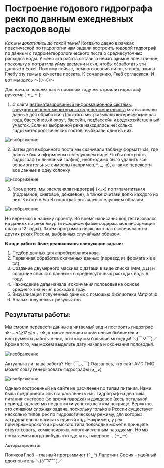 # Построение годового гидрографа реки по данным ежедневных расходов воды

*Как мы докатились до такой темы?* Когда-то давно в рамках практической по гидрологии нам задали построить годовой гидрограф по данным с гидрометеорологического поста о среднесуточных расходов воды. У меня эта работа оставила неизгладимое впечатление, поскольку я потратила уйму времени и сил, чтобы обработать эти данные в Ecxel. Поэтому сейчас, немного освоив питон, я предложила Глебу эту темы в качестве проекта. К сожалению, Глеб согласился. И вот мы *здесь* 〜(＞＜)〜

Для начала поясню, как в прошлом году мы строили гидрограф *ручками* [ ± _ ± ]:

1.	С сайта [автоматизированной информационной системы государственного мониторинга водного мониторинга](https://gmvo.skniivh.ru/index.php?id=505) мы скачивали данные для обработки. Для этого мы указывали интересующие нас года, бассейновый округ, бассейн, подбассейн и водохозяйственный участок. Если на выбранной реке находилось несколько гидрометеорологических постов, выбирали один из них.

![изображение](https://github.com/user-attachments/assets/75df81a5-b4c0-4295-8837-26a939d5fb6e)

2.	Затем для выбранного поста мы скачивали таблицу формата xls, где данные были оформлены в следующем виде. Чтобы построить гидрограф (= линейный график), необходимо было удалить все вспомогательные символы (например, ^, _, ю), а также перенести все данные в одну колонку.

![изображение](https://github.com/user-attachments/assets/18aedf14-83c8-415d-a147-35d0f06f0e91)

3.	Кроме того, мы расчленяли гидрограф (×_×) по типам питания (подземное, снеговое, дождевое), а также считали долю каждого из них. В итоге в Ecxel гидрограф выглядел следующим образом.

![изображение](https://github.com/user-attachments/assets/b67d3206-ce30-4708-bd1b-94fc573a5235)

Но вернемся к нашему проекту. 
Во время написания код тестировался на данных по реке Амур (в исходном файле содержалась информация сразу о 12 годах). Затем программа несколько раз проверялась на других реках России, выбранных случайным образом. 

**В ходе работы были реализованы следующие задачи:**

1.	Подбор данных для апробирования кода.
2.	Первичная обработка скачанных данных (перевод из формата xls в txt).
3.	Создание двумерного массива с датами в виде списка [ММ, ДД] и создание списка с данными о среднесуточных расходах воды в году.
4.	Нахождение даты начала и окончания половодья на основе среднего значения расхода в году.
5.	Визуализация полученных данных с помощью библиотеки Matplotlib.
6.	Анализ полученных результатов.

## Результаты работы:

Мы смогли перевести данные в читаемый вид и построить гидрограф ☆*:.｡.o(≧▽≦)o.｡.:*☆, а также освоили много новых библиотек и инструменты работы в них, поэтому мы большие молодцы! ＼(￣▽￣)／ Кроме того, мы можем выделить дату начала и окончания половодья.

![изображение](https://github.com/user-attachments/assets/f2e30a80-d164-4ffd-8231-d6539774acca)

Актуальна ли наша работа? Нет (￣︿￣)
Оказалось, что сайт АИС ГМО может сразу генерировать гидрографы (◕‿◕)

![изображение](https://github.com/user-attachments/assets/c630d49d-bee0-464d-a957-c9682e69d55c)

Однако построенный на сайте не расчленен по типам питания. Нами была предпринята опытка расчленить наш гидрограф на два типа питания: снеговое (во время паводка) и дождевое (весь остальной период), однако мы не достигли успехов на этом поприще. Вероятно, это слишком сложная задача, поскольку только в России существует несколько типов рек по гидрологическому режиму, для которых затруднительно написать единый код. Например, у рек причерноморского и крымского типа половодье может в принципе отсутствовать, компенсируясь многочисленным паводками.
Но мы попытаемся когда-нибудь это сделать, наверное... (￢_￢)
 
Авторы проекта:

Поляков Глеб – главный программист (*^‿^*)
Лалетина София – идейный вдохновитель ＼(٥⁀▽⁀ )／
